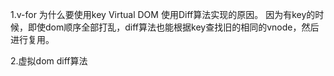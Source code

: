 1.v-for 为什么要使用key
Virtual DOM 使用Diff算法实现的原因。
因为有key的时候，即使dom顺序全部打乱，diff算法也能根据key查找旧的相同的vnode，然后进行复用。


2.虚拟dom diff算法